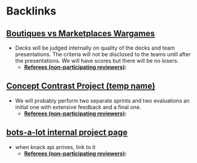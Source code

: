 
# Backlinks
## [Boutiques vs Marketplaces Wargames](<Boutiques vs Marketplaces Wargames.md>)
- Decks will be judged internally on quality of the decks and team presentations. The criteria will not be disclosed to the teams until after the presentations. We will have scores but there will be no losers. 
    - **[Referees (non-participating reviewers)](<Referees (non-participating reviewers).md>):**

## [Concept Contrast Project (temp name)](<Concept Contrast Project (temp name).md>)
- We will probably perform two separate sprints and two evaluations an initial one with extensive feedback and a final one.
    - **[Referees (non-participating reviewers)](<Referees (non-participating reviewers).md>):**

## [bots-a-lot internal project page](<bots-a-lot internal project page.md>)
- when knack api arrives, link to it
    - **[Referees (non-participating reviewers)](<Referees (non-participating reviewers).md>):**


